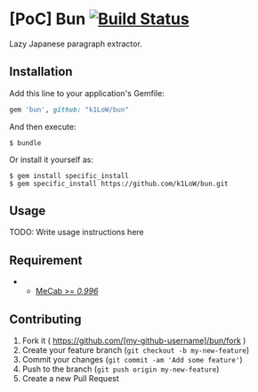 # [PoC] Bun [![Build Status](https://travis-ci.org/k1LoW/bun.svg?branch=master)](https://travis-ci.org/k1LoW/bun)

Lazy Japanese paragraph extractor.

## Installation

Add this line to your application's Gemfile:

```ruby
gem 'bun', github: "k1LoW/bun"
```

And then execute:

    $ bundle

Or install it yourself as:

    $ gem install specific_install
    $ gem specific_install https://github.com/k1LoW/bun.git 

## Usage

TODO: Write usage instructions here

## Requirement

- - [MeCab >= _0.996_](http://taku910.github.io/mecab/)

## Contributing

1. Fork it ( https://github.com/[my-github-username]/bun/fork )
2. Create your feature branch (`git checkout -b my-new-feature`)
3. Commit your changes (`git commit -am 'Add some feature'`)
4. Push to the branch (`git push origin my-new-feature`)
5. Create a new Pull Request
